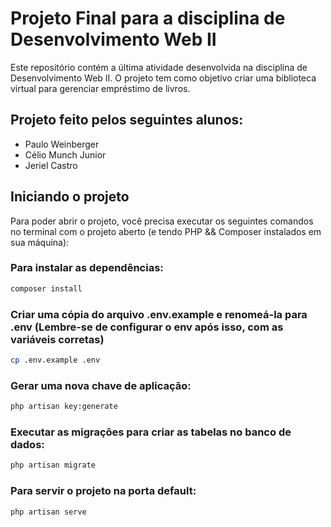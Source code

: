 # Projeto Final para a disciplina de Desenvolvimento Web II
Este repositório contém a última atividade desenvolvida na disciplina de Desenvolvimento Web II. O projeto tem como objetivo criar uma biblioteca virtual para gerenciar empréstimo de livros. 


## Projeto feito pelos seguintes alunos:

- Paulo Weinberger
- Célio Munch Junior
- Jeriel Castro


## Iniciando o projeto

Para poder abrir o projeto, você precisa executar os seguintes comandos no terminal com o projeto aberto (e tendo PHP && Composer instalados em sua máquina):

### Para instalar as dependências:
```bash
composer install
```

### Criar uma cópia do arquivo .env.example e renomeá-la para .env (Lembre-se de configurar o env após isso, com as variáveis corretas)
```bash
cp .env.example .env
```

### Gerar uma nova chave de aplicação:
```bash
php artisan key:generate
```

### Executar as migrações para criar as tabelas no banco de dados:
```bash
php artisan migrate
```

### Para servir o projeto na porta default:
```bash
php artisan serve
```




